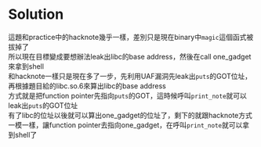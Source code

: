 # Solution
這題和practice中的hacknote幾乎一樣，差別只是現在binary中`magic`這個函式被拔掉了 <br />
所以現在目標變成要想辦法leak出libc的base address，然後在call one_gadget來拿到shell <br />
和hacknote一樣只是現在多了一步，先利用UAF漏洞先leak出`puts`的GOT位址，再根據題目給的libc.so.6來算出libc的base address <br />
方式就是把function pointer先指向`puts`的GOT，這時候呼叫`print_note`就可以leak出`puts`的GOT位址 <br />
有了libc的位址以後就可以算出one_gadget的位址了，剩下的就跟hacknote方式一模一樣，讓function pointer去指向one_gadget，在呼叫`print_note`就可以拿到shell了
